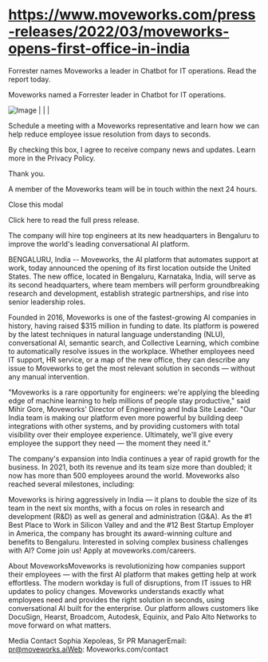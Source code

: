 # https://www.moveworks.com/press-releases/2022/03/moveworks-opens-first-office-in-india

Forrester names Moveworks a leader in Chatbot for IT operations. Read the report today.

Moveworks named a Forrester leader in Chatbot for IT operations. 

![Image |  |  | ](https://www.moveworks.com/hubfs/img/site/qr-demo.png)

Schedule a meeting with a Moveworks representative and learn how we can help reduce employee issue resolution from days to seconds.

By checking this box, I agree to receive company news and updates. Learn more in the Privacy Policy.

Thank you.

A member of the Moveworks team will be in touch within the next 24 hours.



  Close this modal
  


Click here to read the full press release.

The company will hire top engineers at its new headquarters in Bengaluru to improve the world's leading conversational AI platform.

BENGALURU, India -- Moveworks, the AI platform that automates support at work, today announced the opening of its first location outside the United States. The new office, located in Bengaluru, Karnataka, India, will serve as its second headquarters, where team members will perform groundbreaking research and development, establish strategic partnerships, and rise into senior leadership roles.

Founded in 2016, Moveworks is one of the fastest-growing AI companies in history, having raised $315 million in funding to date. Its platform is powered by the latest techniques in natural language understanding (NLU), conversational AI, semantic search, and Collective Learning, which combine to automatically resolve issues in the workplace. Whether employees need IT support, HR service, or a map of the new office, they can describe any issue to Moveworks to get the most relevant solution in seconds — without any manual intervention.

"Moveworks is a rare opportunity for engineers: we're applying the bleeding edge of machine learning to help millions of people stay productive," said Mihir Gore, Moveworks' Director of Engineering and India Site Leader. "Our India team is making our platform even more powerful by building deep integrations with other systems, and by providing customers with total visibility over their employee experience. Ultimately, we'll give every employee the support they need — the moment they need it."

The company's expansion into India continues a year of rapid growth for the business. In 2021, both its revenue and its team size more than doubled; it now has more than 500 employees around the world. Moveworks also reached several milestones, including: 

Moveworks is hiring aggressively in India — it plans to double the size of its team in the next six months, with a focus on roles in research and development (R&D) as well as general and administration (G&A). As the #1 Best Place to Work in Silicon Valley and and the #12 Best Startup Employer in America, the company has brought its award-winning culture and benefits to Bengaluru. Interested in solving complex business challenges with AI? Come join us! Apply at moveworks.com/careers.

About MoveworksMoveworks is revolutionizing how companies support their employees — with the first AI platform that makes getting help at work effortless. The modern workday is full of disruptions, from IT issues to HR updates to policy changes. Moveworks understands exactly what employees need and provides the right solution in seconds, using conversational AI built for the enterprise. Our platform allows customers like DocuSign, Hearst, Broadcom, Autodesk, Equinix, and Palo Alto Networks to move forward on what matters.

Media Contact Sophia Xepoleas, Sr PR ManagerEmail: pr@moveworks.aiWeb: Moveworks.com/contact 


